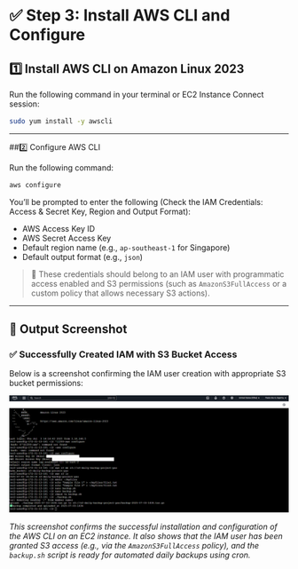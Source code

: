 # ✅ Step 3: Install AWS CLI and Configure

## 1️⃣ Install AWS CLI on Amazon Linux 2023

Run the following command in your terminal or EC2 Instance Connect session:

```bash
sudo yum install -y awscli
```

---

##2️⃣ Configure AWS CLI

Run the following command:

```bash
aws configure
```

You’ll be prompted to enter the following (Check the IAM Credentials: Access & Secret Key, Region and Output Format):
- AWS Access Key ID
- AWS Secret Access Key
- Default region name (e.g., `ap-southeast-1` for Singapore)
- Default output format (e.g., `json`)

> 📌 These credentials should belong to an IAM user with programmatic access enabled and S3 permissions (such as `AmazonS3FullAccess` or a custom policy that allows necessary S3 actions).

---

## 📸 Output Screenshot

### ✅ Successfully Created IAM with S3 Bucket Access

Below is a screenshot confirming the IAM user creation with appropriate S3 bucket permissions:

![IAM and S3 Access Screenshot](images/AWS-CLI-Configuration-Via-EC2-Connect.png)

*This screenshot confirms the successful installation and configuration of the AWS CLI on an EC2 instance. It also shows that the IAM user has been granted S3 access (e.g., via the `AmazonS3FullAccess` policy), and the `backup.sh` script is ready for automated daily backups using cron.*



